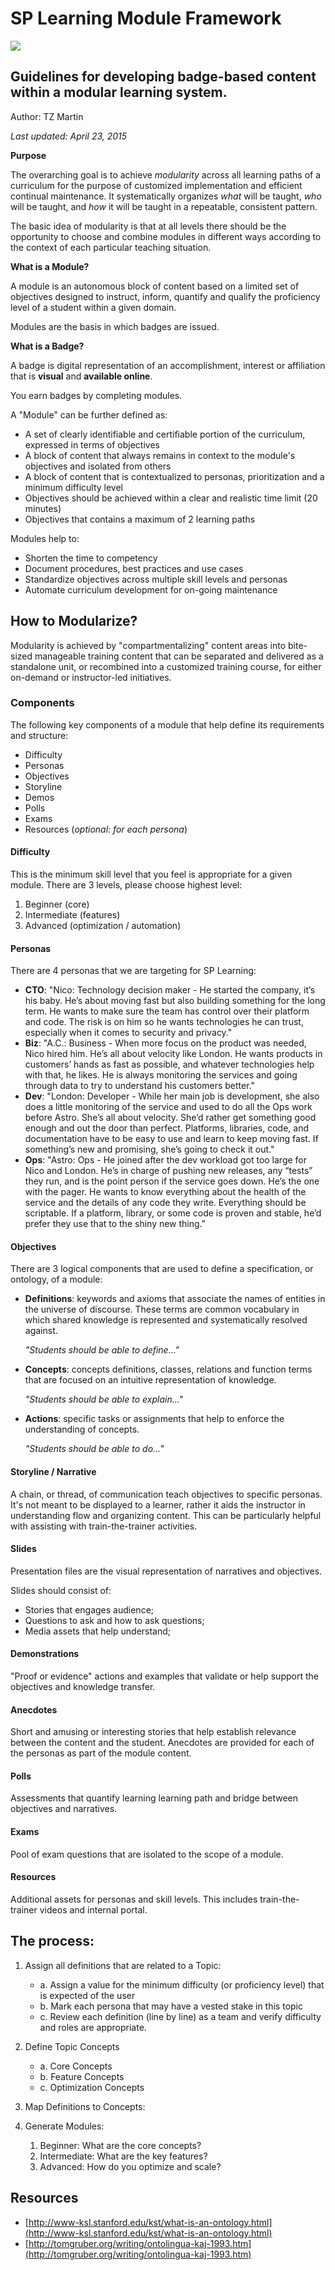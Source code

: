 # SP Learning Module Framework

![](http://www.wired.com/wp-content/uploads/2015/07/HighRes_LEGO_DUPLO_bricks-story-582x318.jpg)

## Guidelines for developing badge-based content within a modular learning system.

Author: TZ Martin

*Last updated: April 23, 2015*

**Purpose**

The overarching goal is to achieve *modularity* across all learning paths of a curriculum for the purpose of customized implementation and efficient continual maintenance. It systematically organizes *what* will be taught, *who* will be taught, and *how* it will be taught in a repeatable, consistent pattern.

The basic idea of modularity is that at all levels there should be the opportunity to choose and combine modules in different ways according to the context of each particular teaching situation.

**What is a Module?**

A module is an autonomous block of content based on a limited set of objectives designed to instruct, inform, quantify and qualify the proficiency level of a student within a given domain.

Modules are the basis in which badges are issued.

**What is a Badge?**

A badge is digital representation of an accomplishment, interest or affiliation that is **visual** and **available online**.

You earn badges by completing modules.

A "Module" can be further defined as:

- A set of clearly identifiable and certifiable portion of the curriculum, expressed in terms of objectives
- A block of content that always remains in context to the module's objectives and isolated from others
- A block of content that is contextualized to personas, prioritization and a minimum difficulty level
- Objectives should be achieved within a clear and realistic time limit (20 minutes)
- Objectives that contains a maximum of 2 learning paths

Modules help to:

- Shorten the time to competency
- Document procedures, best practices and use cases
- Standardize objectives across multiple skill levels and personas
- Automate curriculum development for on-going maintenance

## How to Modularize?

Modularity is achieved by "compartmentalizing" content areas into bite-sized manageable training content that can be separated and delivered as a standalone unit, or recombined into a customized training course, for either on-demand or instructor-led initiatives.

### Components

The following key components of a module that help define its requirements and structure:

- Difficulty
- Personas
- Objectives
- Storyline
- Demos
- Polls
- Exams
- Resources (*optional: for each persona*)


#### Difficulty

This is the minimum skill level that you feel is appropriate for a given module.  There are 3 levels, please choose highest level:

1. Beginner (core)
2. Intermediate (features)
3. Advanced (optimization / automation)

#### Personas

There are 4 personas that we are targeting for SP Learning:

- **CTO**: "Nico: Technology decision maker - He started the company, it’s his baby. He’s about moving fast but also building something for the long term. He wants to make sure the team has control over their platform and code. The risk is on him so he wants technologies he can trust, especially when it comes to security and privacy."
- **Biz**: "A.C.: Business - When more focus on the product was needed, Nico hired him. He’s all about velocity like London. He wants products in customers’ hands as fast as possible, and whatever technologies help with that, he likes. He is always monitoring the services and going through data to try to understand his customers better."
- **Dev**: "London: Developer - While her main job is development, she also does a little monitoring of the service and used to do all the Ops work before Astro. She’s all about velocity. She’d rather get something good enough and out the door than perfect. Platforms, libraries, code, and documentation have to be easy to use and learn to keep moving fast. If something’s new and promising, she’s going to check it out."
- **Ops**: "Astro: Ops - He joined after the dev workload got too large for Nico and London. He’s in charge of pushing new releases, any “tests” they run, and is the point person if the service goes down. He’s the one with the pager. He wants to know everything about the health of the service and the details of any code they write. Everything should be scriptable. If a platform, library, or some code is proven and stable, he’d prefer they use that to the shiny new thing."

#### Objectives

There are 3 logical components that are used to define a specification, or ontology, of a module:

- **Definitions**: keywords and axioms that associate the names of entities in the universe of discourse.  These terms are common vocabulary in which shared knowledge is represented and systematically resolved against.

	*"Students should be able to define..."*

- **Concepts**: concepts definitions, classes, relations and function terms that are focused on an intuitive representation of knowledge.

	*"Students should be able to explain..."*

- **Actions**: specific tasks or assignments that help to enforce the understanding of concepts.

	*"Students should be able to do..."*

#### Storyline / Narrative

A chain, or thread, of communication teach objectives to specific personas.  It's not meant to be displayed to a learner, rather it aids the instructor in understanding flow and organizing content. This can be particularly helpful with assisting with train-the-trainer activities.

#### Slides

Presentation files are the visual representation of narratives and objectives.

Slides should consist of:

- Stories that engages audience;
- Questions to ask and how to ask questions;
- Media assets that help understand;

#### Demonstrations

"Proof or evidence" actions and examples that validate or help support the objectives and knowledge transfer.

#### Anecdotes

Short and amusing or interesting stories that help establish relevance between the content and the student.  Anecdotes are provided for each of the personas as part of the module content.

#### Polls

Assessments that quantify learning learning path and bridge between objectives and narratives.

#### Exams

Pool of exam questions that are isolated to the scope of a module.

#### Resources

Additional assets for personas and skill levels.  This includes train-the-trainer videos and internal portal.

## The process:

1. Assign all definitions that are related to a Topic:

	- a. Assign a value for the minimum difficulty (or proficiency level) that is expected of the user
	- b. Mark each persona that may have a vested stake in this topic
	- c. Review each definition (line by line) as a team and verify difficulty and roles are appropriate.

2. Define Topic Concepts

	- a. Core Concepts
	- b. Feature Concepts
	- c. Optimization Concepts

3. Map Definitions to Concepts:

4. Generate Modules:

	1. Beginner: What are the core concepts?
	2. Intermediate: What are the key features?
	3. Advanced: How do you optimize and scale?

## Resources

- [http://www-ksl.stanford.edu/kst/what-is-an-ontology.html](http://www-ksl.stanford.edu/kst/what-is-an-ontology.html)
- [http://tomgruber.org/writing/ontolingua-kaj-1993.htm](http://tomgruber.org/writing/ontolingua-kaj-1993.htm)
